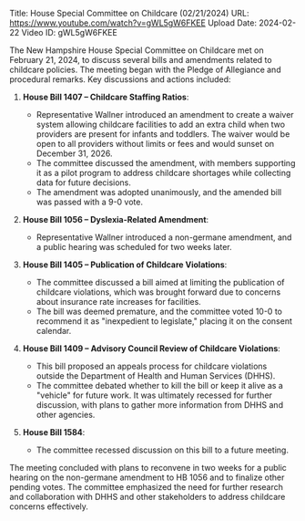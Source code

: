 Title: House Special Committee on Childcare (02/21/2024)
URL: https://www.youtube.com/watch?v=gWL5gW6FKEE
Upload Date: 2024-02-22
Video ID: gWL5gW6FKEE

The New Hampshire House Special Committee on Childcare met on February 21, 2024, to discuss several bills and amendments related to childcare policies. The meeting began with the Pledge of Allegiance and procedural remarks. Key discussions and actions included:

1. **House Bill 1407 – Childcare Staffing Ratios**:  
   - Representative Wallner introduced an amendment to create a waiver system allowing childcare facilities to add an extra child when two providers are present for infants and toddlers. The waiver would be open to all providers without limits or fees and would sunset on December 31, 2026.  
   - The committee discussed the amendment, with members supporting it as a pilot program to address childcare shortages while collecting data for future decisions.  
   - The amendment was adopted unanimously, and the amended bill was passed with a 9-0 vote.

2. **House Bill 1056 – Dyslexia-Related Amendment**:  
   - Representative Wallner introduced a non-germane amendment, and a public hearing was scheduled for two weeks later.

3. **House Bill 1405 – Publication of Childcare Violations**:  
   - The committee discussed a bill aimed at limiting the publication of childcare violations, which was brought forward due to concerns about insurance rate increases for facilities.  
   - The bill was deemed premature, and the committee voted 10-0 to recommend it as "inexpedient to legislate," placing it on the consent calendar.

4. **House Bill 1409 – Advisory Council Review of Childcare Violations**:  
   - This bill proposed an appeals process for childcare violations outside the Department of Health and Human Services (DHHS).  
   - The committee debated whether to kill the bill or keep it alive as a "vehicle" for future work. It was ultimately recessed for further discussion, with plans to gather more information from DHHS and other agencies.

5. **House Bill 1584**:  
   - The committee recessed discussion on this bill to a future meeting.

The meeting concluded with plans to reconvene in two weeks for a public hearing on the non-germane amendment to HB 1056 and to finalize other pending votes. The committee emphasized the need for further research and collaboration with DHHS and other stakeholders to address childcare concerns effectively.